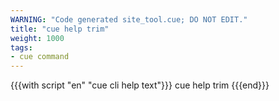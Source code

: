 ```yaml
---
WARNING: "Code generated site_tool.cue; DO NOT EDIT."
title: "cue help trim"
weight: 1000
tags:
- cue command
---
```


{{{with script "en" "cue cli help text"}}}
cue help trim
{{{end}}}
